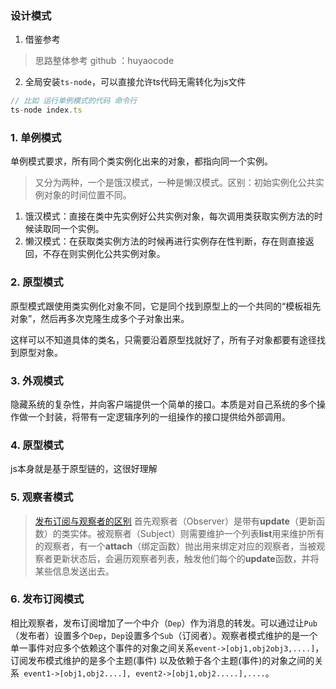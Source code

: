 ### 设计模式

1. 借鉴参考
> 思路整体参考 github ：huyaocode

2. 全局安装```ts-node```，可以直接允许ts代码无需转化为js文件
```js
// 比如 运行单例模式的代码 命令行
ts-node index.ts
```

### 1. 单例模式
单例模式要求，所有同个类实例化出来的对象，都指向同一个实例。

> 又分为两种，一个是饿汉模式，一种是懒汉模式。区别：初始实例化公共实例对象的时间位置不同。

1. 饿汉模式：直接在类中先实例好公共实例对象，每次调用类获取实例方法的时候读取同一个实例。
2. 懒汉模式：在获取类实例方法的时候再进行实例存在性判断，存在则直接返回，不存在则实例化公共实例对象。

### 2. 原型模式
原型模式跟使用类实例化对象不同，它是同个找到原型上的一个共同的“模板祖先对象”，然后再多次克隆生成多个子对象出来。

这样可以不知道具体的类名，只需要沿着原型找就好了，所有子对象都要有途径找到原型对象。

### 3. 外观模式
隐藏系统的复杂性，并向客户端提供一个简单的接口。本质是对自己系统的多个操作做一个封装，将带有一定逻辑序列的一组操作的接口提供给外部调用。

### 4. 原型模式
js本身就是基于原型链的，这很好理解

### 5. 观察者模式
> [发布订阅与观察者的区别](https://juejin.cn/post/6844903686737494030)
首先观察者（Observer）是带有**update**（更新函数）的类实体。被观察者（Subject）则需要维护一个列表**list**用来维护所有的观察者，有一个**attach**（绑定函数）抛出用来绑定对应的观察者，当被观察者更新状态后，会遍历观察者列表，触发他们每个的**update**函数，并将某些信息发送出去。

### 6. 发布订阅模式
相比观察者，发布订阅增加了一个中介（```Dep```）作为消息的转发。可以通过让```Pub```（发布者）设置多个```Dep```，```Dep```设置多个```Sub```（订阅者）。观察者模式维护的是一个单一事件对应多个依赖这个事件的对象之间关系```event->[obj1,obj2obj3,....]```，订阅发布模式维护的是多个主题(事件) 以及依赖于各个主题(事件)的对象之间的关系```
 event1->[obj1,obj2....],
 event2->[obj1,obj2.....],....```。
